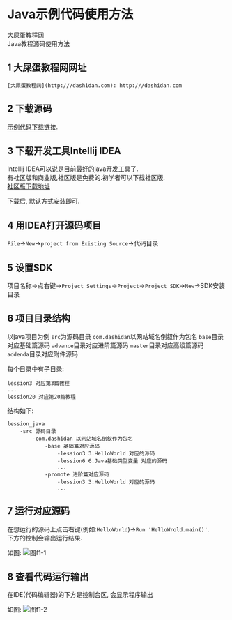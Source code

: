 Java示例代码使用方法
===

<div class="jumbotron">
<p>大屎蛋教程网<br>
   Java教程源码使用方法</p>  
</div>


1 大屎蛋教程网网址
---

    [大屎蛋教程网](http:///dashidan.com): http:///dashidan.com
    
2 下载源码
---

[示例代码下载链接](https://github.com/zflh/lession_java/archive/master.zip).

3 下载开发工具Intellij IDEA   
---

Intellij IDEA可以说是目前最好的java开发工具了.   
有社区版和商业版,社区版是免费的.初学者可以下载社区版.   
[社区版下载地址](https://download.jetbrains.com/idea/ideaIC-2017.2.3.exe)

下载后, 默认方式安装即可.

4 用IDEA打开源码项目
---

`File`->`New`->`project from Existing Source`->代码目录

5 设置SDK
---

项目名称->点右键->`Project Settings`->`Project`->`Project SDK`->`New`->SDK安装目录
   
6 项目目录结构
---

以java项目为例
`src`为源码目录
`com.dashidan`以网站域名倒叙作为包名
`base`目录对应基础篇源码
`advance`目录对应进阶篇源码
`master`目录对应高级篇源码
`addenda`目录对应附件源码

每个目录中有子目录:   

	lession3 对应第3篇教程
	...
	lession20 对应第20篇教程

结构如下:

	lession_java
	    -src 源码目录
	        -com.dashidan 以网站域名倒叙作为包名
                -base 基础篇对应源码
                    -lession3 3.HelloWorld 对应的源码
                    -lession6 6.Java基础类型变量 对应的源码
                    ...
                -promote 进阶篇对应源码
                    -lession3 3.HelloWorld 对应的源码
                    ...
                    
		
7 运行对应源码
---

在想运行的源码上点击右键(例如:`HelloWorld`)->`Run 'HelloWrold.main()'`.   
下方的控制会输出运行结果.   

如图:
![图f1-1](http://localhost/img/java/addenda/f1-1.png)

8 查看代码运行输出
---

在IDE(代码编辑器)的下方是控制台区, 会显示程序输出

如图:
![图f1-2](http://localhost/img/java/addenda/f1-2.png)